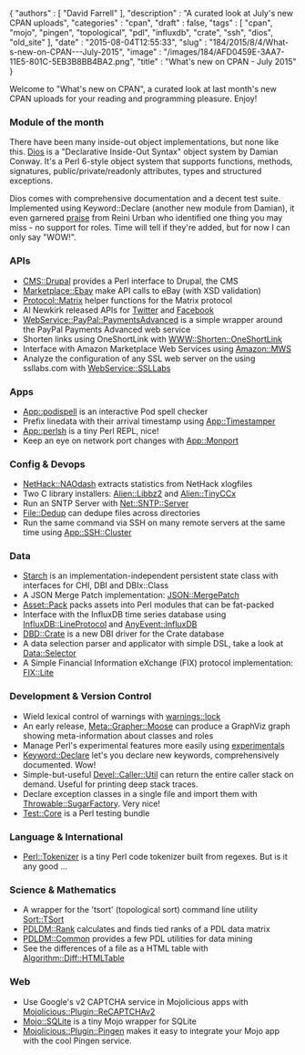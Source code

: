 {
   "authors" : [
      "David Farrell"
   ],
   "description" : "A curated look at July's new CPAN uploads",
   "categories" : "cpan",
   "draft" : false,
   "tags" : [
      "cpan",
      "mojo",
      "pingen",
      "topological",
      "pdl",
      "influxdb",
      "crate",
      "ssh",
      "dios",
      "old_site"
   ],
   "date" : "2015-08-04T12:55:33",
   "slug" : "184/2015/8/4/What-s-new-on-CPAN---July-2015",
   "image" : "/images/184/AFD0459E-3AA7-11E5-801C-5EB3B8BB4BA2.png",
   "title" : "What's new on CPAN - July 2015"
}


Welcome to "What's new on CPAN", a curated look at last month's new CPAN uploads for your reading and programming pleasure. Enjoy!

### Module of the month

There have been many inside-out object implementations, but none like this. [Dios](https://metacpan.org/pod/Dios) is a "Declarative Inside-Out Syntax" object system by Damian Conway. It's a Perl 6-style object system that supports functions, methods, signatures, public/private/readonly attributes, types and structured exceptions.

Dios comes with comprehensive documentation and a decent test suite. Implemented using Keyword::Declare (another new module from Damian), it even garnered [praise](http://cpanratings.perl.org/dist/Dios) from Reini Urban who identified one thing you may miss - no support for roles. Time will tell if they're added, but for now I can only say "WOW!".

### APIs

-   [CMS::Drupal](https://metacpan.org/pod/CMS::Drupal) provides a Perl interface to Drupal, the CMS
-   [Marketplace::Ebay](https://metacpan.org/pod/Marketplace::Ebay) make API calls to eBay (with XSD validation)
-   [Protocol::Matrix](https://metacpan.org/pod/Protocol::Matrix) helper functions for the Matrix protocol
-   Al Newkirk released APIs for [Twitter](https://metacpan.org/pod/API::Twitter) and [Facebook](https://metacpan.org/pod/API::Facebook)
-   [WebService::PayPal::PaymentsAdvanced](https://metacpan.org/pod/WebService::PayPal::PaymentsAdvanced) is a simple wrapper around the PayPal Payments Advanced web service
-   Shorten links using OneShortLink with [WWW::Shorten::OneShortLink](https://metacpan.org/pod/WWW::Shorten::OneShortLink)
-   Interface with Amazon Marketplace Web Services using [Amazon::MWS](https://metacpan.org/pod/Amazon::MWS)
-   Analyze the configuration of any SSL web server on the using ssllabs.com with [WebService::SSLLabs](https://metacpan.org/pod/WebService::SSLLabs)

### Apps

-   [App::podispell](https://metacpan.org/pod/App::podispell) is an interactive Pod spell checker
-   Prefix linedata with their arrival timestamp using [App::Timestamper](https://metacpan.org/pod/App::Timestamper)
-   [App::perlsh](https://metacpan.org/pod/App::perlsh) is a tiny Perl REPL, nice!
-   Keep an eye on network port changes with [App::Monport](https://metacpan.org/pod/App::Monport)

### Config & Devops

-   [NetHack::NAOdash](https://metacpan.org/pod/NetHack::NAOdash) extracts statistics from NetHack xlogfiles
-   Two C library installers: [Alien::Libbz2](https://metacpan.org/pod/Alien::Libbz2) and [Alien::TinyCCx](https://metacpan.org/pod/Alien::TinyCCx)
-   Run an SNTP Server with [Net::SNTP::Server](https://metacpan.org/pod/Net::SNTP::Server)
-   [File::Dedup](https://metacpan.org/pod/File::Dedup) can dedupe files across directories
-   Run the same command via SSH on many remote servers at the same time using [App::SSH::Cluster](https://metacpan.org/pod/App::SSH::Cluster)

### Data

-   [Starch](https://metacpan.org/pod/Starch) is an implementation-independent persistent state class with interfaces for CHI, DBI and DBIx::Class
-   A JSON Merge Patch implementation: [JSON::MergePatch](https://metacpan.org/pod/JSON::MergePatch)
-   [Asset::Pack](https://metacpan.org/pod/Asset::Pack) packs assets into Perl modules that can be fat-packed
-   Interface with the InfluxDB time series database using [InfluxDB::LineProtocol](https://metacpan.org/pod/InfluxDB::LineProtocol) and [AnyEvent::InfluxDB](https://metacpan.org/pod/AnyEvent::InfluxDB)
-   [DBD::Crate](https://metacpan.org/pod/DBD::Crate) is a new DBI driver for the Crate database
-   A data selection parser and applicator with simple DSL, take a look at [Data::Selector](https://metacpan.org/pod/Data::Selector)
-   A Simple Financial Information eXchange (FIX) protocol implementation: [FIX::Lite](https://metacpan.org/pod/FIX::Lite)

### Development & Version Control

-   Wield lexical control of warnings with [warnings::lock](https://metacpan.org/pod/warnings::lock)
-   An early release, [Meta::Grapher::Moose](https://metacpan.org/pod/Meta::Grapher::Moose) can produce a GraphViz graph showing meta-information about classes and roles
-   Manage Perl's experimental features more easily using [experimentals](https://metacpan.org/pod/experimentals)
-   [Keyword::Declare](https://metacpan.org/pod/Keyword::Declare) let's you declare new keywords, comprehensively documented. Wow!
-   Simple-but-useful [Devel::Caller::Util](https://metacpan.org/pod/Devel::Caller::Util) can return the entire caller stack on demand. Useful for printing deep stack traces.
-   Declare exception classes in a single file and import them with [Throwable::SugarFactory](https://metacpan.org/pod/Throwable::SugarFactory). Very nice!
-   [Test::Core](https://metacpan.org/pod/Test::Core) is a Perl testing bundle

### Language & International

-   [Perl::Tokenizer](https://metacpan.org/pod/Perl::Tokenizer) is a tiny Perl code tokenizer built from regexes. But is it any good ...

### Science & Mathematics

-   A wrapper for the 'tsort' (topological sort) command line utility [Sort::TSort](https://metacpan.org/pod/Sort::TSort)
-   [PDLDM::Rank](https://metacpan.org/pod/PDLDM::Rank) calculates and finds tied ranks of a PDL data matrix
-   [PDLDM::Common](https://metacpan.org/pod/PDLDM::Common) provides a few PDL utilities for data mining
-   See the differences of a file as a HTML table with [Algorithm::Diff::HTMLTable](https://metacpan.org/pod/Algorithm::Diff::HTMLTable)

### Web

-   Use Google's v2 CAPTCHA service in Mojolicious apps with [Mojolicious::Plugin::ReCAPTCHAv2](https://metacpan.org/pod/Mojolicious::Plugin::ReCAPTCHAv2)
-   [Mojo::SQLite](https://metacpan.org/pod/Mojo::SQLite) is a tiny Mojo wrapper for SQLite
-   [Mojolicious::Plugin::Pingen](https://metacpan.org/pod/Mojolicious::Plugin::Pingen) makes it easy to integrate your Mojo app with the cool Pingen service.

